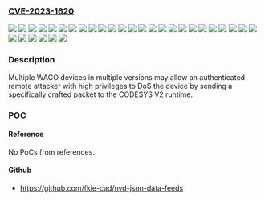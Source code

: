### [CVE-2023-1620](https://cve.mitre.org/cgi-bin/cvename.cgi?name=CVE-2023-1620)
![](https://img.shields.io/static/v1?label=Product&message=750-331&color=blue)
![](https://img.shields.io/static/v1?label=Product&message=750-332&color=blue)
![](https://img.shields.io/static/v1?label=Product&message=750-8202%2Fxxx-xxx&color=blue)
![](https://img.shields.io/static/v1?label=Product&message=750-8203%2Fxxx-xxx&color=blue)
![](https://img.shields.io/static/v1?label=Product&message=750-8204%2Fxxx-xxx&color=blue)
![](https://img.shields.io/static/v1?label=Product&message=750-8206%2Fxxx-xxx&color=blue)
![](https://img.shields.io/static/v1?label=Product&message=750-8207%2Fxxx-xxx&color=blue)
![](https://img.shields.io/static/v1?label=Product&message=750-8208%2Fxxx-xxx&color=blue)
![](https://img.shields.io/static/v1?label=Product&message=750-8210%2Fxxx-xxx&color=blue)
![](https://img.shields.io/static/v1?label=Product&message=750-8211%2Fxxx-xxx&color=blue)
![](https://img.shields.io/static/v1?label=Product&message=750-8212%2Fxxx-xxx&color=blue)
![](https://img.shields.io/static/v1?label=Product&message=750-8213%2Fxxx-xxx&color=blue)
![](https://img.shields.io/static/v1?label=Product&message=750-8214%2Fxxx-xxx&color=blue)
![](https://img.shields.io/static/v1?label=Product&message=750-8216%2Fxxx-xxx&color=blue)
![](https://img.shields.io/static/v1?label=Product&message=750-8217%2Fxxx-xxx&color=blue)
![](https://img.shields.io/static/v1?label=Product&message=750-823&color=blue)
![](https://img.shields.io/static/v1?label=Product&message=750-829&color=blue)
![](https://img.shields.io/static/v1?label=Product&message=750-831%2Fxxx-xxx&color=blue)
![](https://img.shields.io/static/v1?label=Product&message=750-832%2Fxxx-xxx&color=blue)
![](https://img.shields.io/static/v1?label=Product&message=750-852&color=blue)
![](https://img.shields.io/static/v1?label=Product&message=750-862&color=blue)
![](https://img.shields.io/static/v1?label=Product&message=750-880%2Fxxx-xxx&color=blue)
![](https://img.shields.io/static/v1?label=Product&message=750-881&color=blue)
![](https://img.shields.io/static/v1?label=Product&message=750-882&color=blue)
![](https://img.shields.io/static/v1?label=Product&message=750-885%2Fxxx-xxx&color=blue)
![](https://img.shields.io/static/v1?label=Product&message=750-889&color=blue)
![](https://img.shields.io/static/v1?label=Product&message=750-890%2Fxxx-xxx&color=blue)
![](https://img.shields.io/static/v1?label=Product&message=750-891&color=blue)
![](https://img.shields.io/static/v1?label=Product&message=750-893&color=blue)
![](https://img.shields.io/static/v1?label=Version&message=FW1%20&color=brightgreen)
![](https://img.shields.io/static/v1?label=Vulnerability&message=CWE-1288%20Improper%20Validation%20of%20Consistency%20within%20Input&color=brightgreen)

### Description

Multiple WAGO devices in multiple versions may allow an authenticated remote attacker with high privileges to DoS the device by sending a specifically crafted packet to the CODESYS V2 runtime.

### POC

#### Reference
No PoCs from references.

#### Github
- https://github.com/fkie-cad/nvd-json-data-feeds

